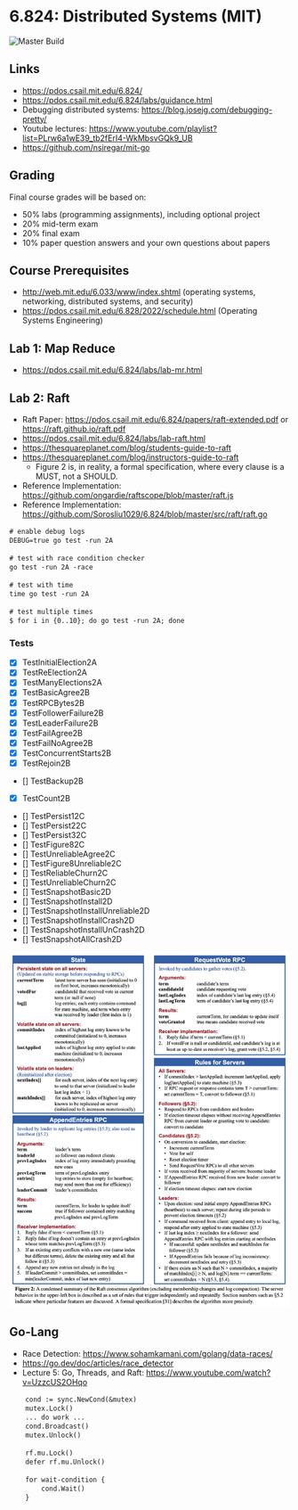 # 6.824: Distributed Systems (MIT)

![Master Build](https://github.com/github/docs/actions/workflows/main.yml/badge.svg)

## Links
- https://pdos.csail.mit.edu/6.824/
- https://pdos.csail.mit.edu/6.824/labs/guidance.html
- Debugging distributed systems: https://blog.josejg.com/debugging-pretty/
- Youtube lectures: https://www.youtube.com/playlist?list=PLrw6a1wE39_tb2fErI4-WkMbsvGQk9_UB
- https://github.com/nsiregar/mit-go

## Grading
Final course grades will be based on:
- 50% labs (programming assignments), including optional project
- 20% mid-term exam
- 20% final exam
- 10% paper question answers and your own questions about papers

## Course Prerequisites
- http://web.mit.edu/6.033/www/index.shtml (operating systems, networking, distributed systems, and security)
- https://pdos.csail.mit.edu/6.828/2022/schedule.html (Operating Systems Engineering)

## Lab 1: Map Reduce
- https://pdos.csail.mit.edu/6.824/labs/lab-mr.html


## Lab 2: Raft
- Raft Paper: <https://pdos.csail.mit.edu/6.824/papers/raft-extended.pdf> or <https://raft.github.io/raft.pdf>
- <https://pdos.csail.mit.edu/6.824/labs/lab-raft.html>
- <https://thesquareplanet.com/blog/students-guide-to-raft>
- <https://thesquareplanet.com/blog/instructors-guide-to-raft>
    - Figure 2 is, in reality, a formal specification, where every clause is a MUST, not a SHOULD.
- Reference Implementation: https://github.com/ongardie/raftscope/blob/master/raft.js
- Reference Implementation: https://github.com/Sorosliu1029/6.824/blob/master/src/raft/raft.go
```
# enable debug logs
DEBUG=true go test -run 2A

# test with race condition checker
go test -run 2A -race

# test with time
time go test -run 2A

# test multiple times
$ for i in {0..10}; do go test -run 2A; done
```

### Tests
- [x] TestInitialElection2A
- [x] TestReElection2A
- [x] TestManyElections2A
- [x] TestBasicAgree2B
- [x] TestRPCBytes2B
- [x] TestFollowerFailure2B
- [x] TestLeaderFailure2B
- [x] TestFailAgree2B
- [x] TestFailNoAgree2B
- [x] TestConcurrentStarts2B
- [x] TestRejoin2B
- [] TestBackup2B
- [x] TestCount2B
- [] TestPersist12C
- [] TestPersist22C
- [] TestPersist32C
- [] TestFigure82C
- [] TestUnreliableAgree2C
- [] TestFigure8Unreliable2C
- [] TestReliableChurn2C
- [] TestUnreliableChurn2C
- [] TestSnapshotBasic2D
- [] TestSnapshotInstall2D
- [] TestSnapshotInstallUnreliable2D
- [] TestSnapshotInstallCrash2D
- [] TestSnapshotInstallUnCrash2D
- [] TestSnapshotAllCrash2D

![Raft Figure 2](./docs/raft_figure_2.png "Raft Figure 2")


## Go-Lang
- Race Detection: https://www.sohamkamani.com/golang/data-races/
- https://go.dev/doc/articles/race_detector
- Lecture 5: Go, Threads, and Raft: https://www.youtube.com/watch?v=UzzcUS2OHqo
```
	cond := sync.NewCond(&mutex)
    mutex.Lock()
    ... do work ...
    cond.Broadcast()
    mutex.Unlock()

	rf.mu.Lock()
	defer rf.mu.Unlock()

	for wait-condition {
		cond.Wait()
    }
```